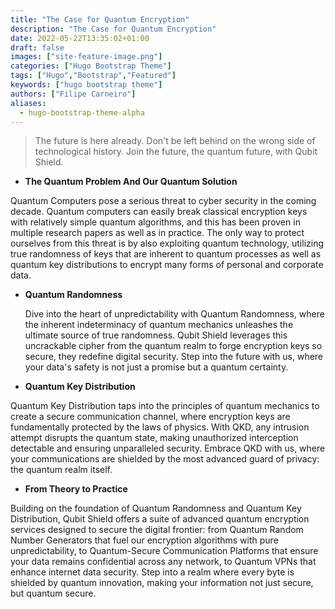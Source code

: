 ```yaml
---
title: "The Case for Quantum Encryption"
description: "The Case for Quantum Encryption"
date: 2022-05-22T13:35:02+01:00
draft: false
images: ["site-feature-image.png"]
categories: ["Hugo Bootstrap Theme"]
tags: ["Hugo","Bootstrap","Featured"]
keywords: ["hugo bootstrap theme"]
authors: ["Filipe Carneiro"]
aliases:
  - hugo-bootstrap-theme-alpha
---
```


> The future is here already. Don't be left behind on the wrong side of technological history. Join the future, the quantum future, with Qubit Shield. 

-  **The Quantum Problem And Our Quantum Solution**

  Quantum Computers pose a serious threat to cyber security in the coming decade. Quantum computers can easily break classical encryption keys with relatively simple quantum algorithms, and this has been proven in multiple research papers as well as in practice. The only way to protect ourselves from this threat is by also exploiting quantum technology, utilizing true randomness of keys that are inherent to quantum processes as well as quantum key distributions to encrypt many forms of personal and corporate data.

- **Quantum Randomness**

  Dive into the heart of unpredictability with Quantum Randomness, where the inherent indeterminacy of quantum mechanics unleashes the ultimate source of true randomness. Qubit Shield leverages this uncrackable cipher from the quantum realm to forge encryption keys so secure, they redefine digital security. Step into the future with us, where your data's safety is not just a promise but a quantum certainty.

- **Quantum Key Distribution**

Quantum Key Distribution taps into the principles of quantum mechanics to create a secure communication channel, where encryption keys are fundamentally protected by the laws of physics. With QKD, any intrusion attempt disrupts the quantum state, making unauthorized interception detectable and ensuring unparalleled security. Embrace QKD with us, where your communications are shielded by the most advanced guard of privacy: the quantum realm itself.

- **From Theory to Practice**

Building on the foundation of Quantum Randomness and Quantum Key Distribution, Qubit Shield offers a suite of advanced quantum encryption services designed to secure the digital frontier: from Quantum Random Number Generators that fuel our encryption algorithms with pure unpredictability, to Quantum-Secure Communication Platforms that ensure your data remains confidential across any network, to Quantum VPNs that enhance internet data security. Step into a realm where every byte is shielded by quantum innovation, making your information not just secure, but quantum secure.


